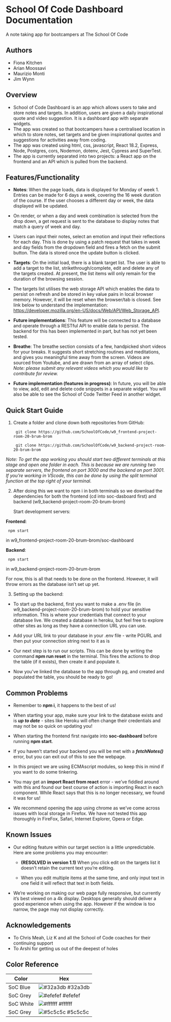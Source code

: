 
# School Of Code Dashboard Documentation

A note taking app for bootcampers at The School Of Code

## Authors
- Fiona Kitchen
- Arian Moossavi
- Maurizio Monti
- Jim Wynn




## Overview

- School of Code Dashboard is an app which allows users to take and store notes and targets. In addition, users are given a daily inspirational quote and video suggestion. It is a dashboard app with separate widgets.
- The app was created so that bootcampers have a centralised location in which to store notes, set targets and be given inspirational quotes and suggestions for activities away from coding.
- The app was created using html, css, javascript, React 18.2, Express, Node, Postgres, cors, Nodemon, dotenv, Jest, Cypress and SuperTest.
- The app is currently separated into two projects: a React app on the frontend and an API which is pulled from the backend.

## Features/Functionality


- **Notes**: When the page loads, data is displayed for Monday of week 1. Entries can be made for 6 days a week, covering the 16 week duration of the course.  If the user chooses a different day or week, the data displayed will be updated.
- On render, or when a day and week combination is selected from the drop down, a get request is sent to the database to display notes that match a query of week and day.

- Users can input their notes, select an emotion and input their reflections for each day.  This is done by using a patch request that takes in week and day fields from the dropdown field and fires a fetch on the submit button.  The data is stored once the update button is clicked. 

- **Targets**: On the initial load, there is a blank target list. The user is able to add a target to the list, strikethrough/complete, edit and delete any of the targets created. At present, the list items will only remain for the duration of the browsing session. 

- The targets list utilises the web storage API which enables the data to persist on refresh and be stored in key value pairs in local browser memory. However, it will be reset when the browser/tab is closed. See link below to understand the implementation: https://developer.mozilla.org/en-US/docs/Web/API/Web_Storage_API.

- **Future implementations**: This feature will be connected to a database and operate through a RESTful API to enable data to persist.  The backend for this has been implemented in part, but has not yet been tested.

- **Breathe**: The breathe section consists of a few, handpicked short videos for your breaks. It suggests short stretching routines and meditations, and gives you meaningful time away from the screen. Videos are sourced from Youtube, and are drawn from an array of select clips.  *Note: please submit any relevant videos which you would like to contribute for review.*

- **Future implementation (features in progress)**: In future, you will be able to view, add, edit and delete code snippets in a separate widget.  You will also be able to see the School of Code Twitter Feed in another widget.    



## Quick Start Guide
1. Create a folder and clone down both repositories from GitHub:

        git clone https://github.com/SchoolOfCode/w9_frontend-project-room-20-brum-brom

        git clone https://github.com/SchoolOfCode/w9_backend-project-room-20-brum-brom

*Note: To get the app working you should start two different terminals at this stage and open one folder in each. This is because we are running two separate servers, the frontend on port 3000 and the backend on port 3001.
If you’re working in VScode, this can be done by using the split terminal function at the top right of your terminal.* 

2. After doing this we want to npm i in both terminals so we download the dependencies for both the frontend (cd into soc-dasboard first) and backend (w9_backend-project-room-20-brum-brom) 

   Start development servers:

**Frontend**:

     npm start  

in w9_frontend-project-room-20-brum-brom/soc-dashboard

**Backend**: 

     npm start 

in w9_backend-project-room-20-brum-brom
 
For now, this is all that needs to be done on the frontend. However, it will throw errors as the database isn’t set up yet.

3. Setting up the backend:

- To start up the backend, first you want to make a .env file (in w9_backend-project-room-20-brum-brom) to hold your sensitive information. This is where your credentials that connect to your database live. We created a database in heroku, but feel free to explore other sites as long as they have a connection URL you can use. 

 - Add your URL link to your database in your .env file - write PGURL and then put your connection string next to it as is
 
- Our next step is to run our scripts. This can be done by writing the command  **npm run reset**  in the terminal. This fires the actions to drop the table (if it exists), then create it and populate it.

- Now you’ve linked the database to the app through pg, and created and populated the table, you should be ready to go!


## Common Problems

- Remember to **npm i**, it happens to the best of us!

- When starting your app, make sure your link to the database exists and is ***up to date*** - sites like Heroku will often change their credentials and may not be so quick on updating you!

- When starting the frontend first navigate into **soc-dashboard** before running **npm start**.

- If you haven’t started your backend you will be met with a ***fetchNotes()*** error, but you can exit out of this to see the webpage.  

- In this project we are using ECMAscript modules, so keep this in mind if you want to do some tinkering.

- You may get an **import React from react** error - we’ve fiddled around with this and found our best course of action is importing React in each component. While React says that this is no longer necessary, we found it was for us!

- We recommend opening the app using chrome as we’ve come across issues with local storage in Firefox.  We have not tested this app thoroughly in FireFox, Safari, Internet Explorer, Opera or Edge.



## Known Issues

- Our editing feature within our target section is a little unpredictable. Here are some problems you may encounter:

    - **(RESOLVED in version 1.1)** When you click edit on the targets list it doesn’t retain the current text you’re editing. 

    - When you edit multiple items at the same time, and only input text in one field it will reflect that text in both fields. 

- We’re working on making our web page fully responsive, but currently it’s best viewed on a 4k display. Desktops generally should deliver a good experience when using the app. However if the window is too narrow, the page may not display correctly.   


## Acknowledgements

- To Chris Meah, Liz K and all the School of Code coaches for their continuing support
- To Arshi for getting us out of the deepest of holes

## Color Reference

| Color             | Hex                                                                |
| ----------------- | ------------------------------------------------------------------ |
| SoC Blue | ![#32a3db](https://via.placeholder.com/10/32a3db?text=+) #32a3db |
| SoC Grey | ![#efefef](https://via.placeholder.com/10/efefef?text=+) #efefef |
| SoC White | ![#ffffff](https://via.placeholder.com/10/ffffff?text=+) #ffffff |
| SoC Grey | ![#5c5c5c](https://via.placeholder.com/10/5c5c5c?text=+) #5c5c5c |

